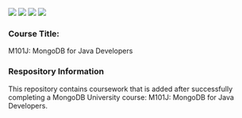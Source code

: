 ![](https://img.shields.io/github/license/majidhameed/10gen-m101j-mongodb-for-java-developers?style=plastic)
![](https://img.shields.io/github/forks/majidhameed/issuetracker?style=plastic)
![](https://img.shields.io/github/stars/majidhameed/issuetracker?style=plastic)
![](https://hitcounter.pythonanywhere.com/count/tag.svg?style=plastic&url=https://github.com/majidhameed/10gen-m101j-mongodb-for-java-developers)

### Course Title: 
M101J: MongoDB for Java Developers

### Respository Information
This repository contains coursework that is added after successfully completing a MongoDB University course: M101J: MongoDB for Java Developers.
